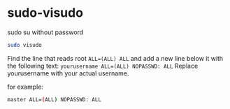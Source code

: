 # sudo-visudo

sudo su without password

```bash
sudo visudo
```
Find the line that reads root `ALL=(ALL) ALL` and add a new line below it with the following text: `yourusername ALL=(ALL) NOPASSWD: ALL`
Replace yourusername with your actual username.

for example:
```bash
master ALL=(ALL) NOPASSWD: ALL
```
